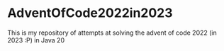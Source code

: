 # AdventOfCode2022in2023
This is my repository of attempts at solving the advent of code 2022 (in 2023 :P) in Java 20
